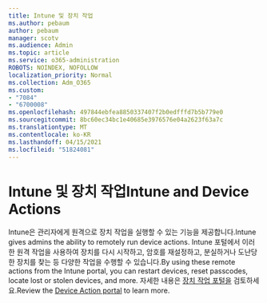 ```yaml
---
title: Intune 및 장치 작업
ms.author: pebaum
author: pebaum
manager: scotv
ms.audience: Admin
ms.topic: article
ms.service: o365-administration
ROBOTS: NOINDEX, NOFOLLOW
localization_priority: Normal
ms.collection: Adm_O365
ms.custom:
- "7084"
- "6700008"
ms.openlocfilehash: 497844ebfea8850337407f2b0edfffd7b5b779e0
ms.sourcegitcommit: 8bc60ec34bc1e40685e3976576e04a2623f63a7c
ms.translationtype: MT
ms.contentlocale: ko-KR
ms.lasthandoff: 04/15/2021
ms.locfileid: "51824081"
---
```

# <a name="intune-and-device-actions"></a><span data-ttu-id="c4ec1-102">Intune 및 장치 작업</span><span class="sxs-lookup"><span data-stu-id="c4ec1-102">Intune and Device Actions</span></span>

<span data-ttu-id="c4ec1-103">Intune은 관리자에게 원격으로 장치 작업을 실행할 수 있는 기능을 제공합니다.</span><span class="sxs-lookup"><span data-stu-id="c4ec1-103">Intune gives admins the ability to remotely run device actions.</span></span> <span data-ttu-id="c4ec1-104">Intune 포털에서 이러한 원격 작업을 사용하여 장치를 다시 시작하고, 암호를 재설정하고, 분실하거나 도난당한 장치를 찾는 등 다양한 작업을 수행할 수 있습니다.</span><span class="sxs-lookup"><span data-stu-id="c4ec1-104">By using these remote actions from the Intune portal, you can restart devices, reset passcodes, locate lost or stolen devices, and more.</span></span> <span data-ttu-id="c4ec1-105">자세한 내용은 [장치 작업 포털을](https://docs.microsoft.com/mem/intune/remote-actions/) 검토하세요.</span><span class="sxs-lookup"><span data-stu-id="c4ec1-105">Review the [Device Action portal](https://docs.microsoft.com/mem/intune/remote-actions/) to learn more.</span></span>
